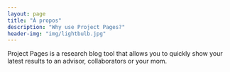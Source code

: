 ```yaml
---
layout: page
title: "À propos"
description: "Why use Project Pages?"
header-img: "img/lightbulb.jpg"
---
```


Project Pages is a research blog tool that allows you to quickly show your latest results to an advisor, collaborators or your mom.
